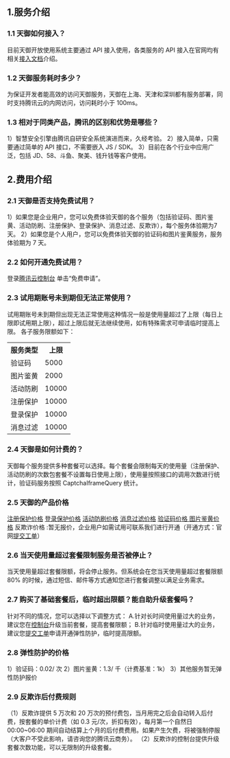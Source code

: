 ## 1.服务介绍
### 1.1 天御如何接入？
目前天御开放使用系统主要通过 API 接入使用，各类服务的 API 接入在官网均有相关[接入文档](https://cloud.tencent.com/document/api/295/1774)介绍。
### 1.2 天御服务耗时多少？
为保证开发者能高效的访问天御服务，天御在上海、天津和深圳都有服务部署，同时支持腾讯云的内网访问，访问耗时小于 100ms。
### 1.3 相对于同类产品，腾讯的区别和优势是哪些？
1）智慧安全引擎由腾讯自研安全系统演进而来，久经考验。
2）接入简单，只需要通过简单的 API 接口，不需要嵌入 JS / SDK。
3）目前在各个行业中应用广泛，包括 JD、58、斗鱼、聚美、钱升钱等客户使用。

## 2.费用介绍

### 2.1 天御是否支持免费试用？
1）如果您是企业用户，您可以免费体验天御的各个服务（包括验证码、图片鉴黄、活动防刷、注册保护、登录保护、消息过滤、反欺诈），每个服务体验期为7天。
2）如果您是个人用户，您可以免费体验天御的验证码和图片鉴黄服务，服务体验期为 7 天。
### 2.2 如何开通免费试用？
登录[腾讯云控制台](https://console.cloud.tencent.com/tianyu/overview) 单击“免费申请”。
### 2.3 试用期账号未到期但无法正常使用？
试用期账号未到期但出现无法正常使用这种情况一般是使用量超过了上限（每日上限即试用期上限），超过上限后就无法继续使用，如有特殊需求可申请临时提高上限。
各子服务限额如下：
<table class="t">
<th><b>服务类型</b>
</th><th> <b>上限</b>
</th>
<tr>
<td> 验证码
</td><td> 5000
</td></tr>
<tr>
<td> 图片鉴黄
</td><td> 2000
</td></tr>
<tr>
<td> 活动防刷
</td><td> 10000
</td></tr>
<tr>
<td> 注册保护
</td><td> 10000
</td></tr>
<tr>
<td> 登录保护
</td><td> 10000
</td></tr>
<tr>
<td> 消息过滤
</td><td> 10000
</td></tr></tbody></table>

### 2.4 天御是如何计费的？

天御每个服务提供多种套餐可以选择。每个套餐会限制每天的使用量（注册保护、活动防刷的次数包套餐不设置每日使用上限），使用量按照接口的调用次数进行统计，验证码服务按照 CaptchaIframeQuery 统计。
### 2.5 天御的产品价格
[注册保护价格](https://cloud.tencent.com/doc/product/295/6593)
[登录保护价格](https://cloud.tencent.com/doc/product/295/6610)
[活动防刷价格](https://cloud.tencent.com/doc/product/295/6598)
[消息过滤价格](https://cloud.tencent.com/doc/product/295/6604)
[验证码价格  ](https://cloud.tencent.com/doc/product/295/6621)
[图片鉴黄价格](https://cloud.tencent.com/doc/product/295/6588)
反欺诈价格  :暂无报价，企业用户如需试用可联系我们进行开通（开通方式：官网[提交工单](https://console.cloud.tencent.com/workorder/category/create?level1_id=141&level2_id=151&level1_name=%E5%AE%89%E5%85%A8%E6%9C%8D%E5%8A%A1&level2_name=%E5%A4%A9%E5%BE%A1%E4%B8%9A%E5%8A%A1%E5%AE%89%E5%85%A8%E9%98%B2%E6%8A%A4%20BSP)）
### 2.6 当天使用量超过套餐限制服务是否被停止？
当天使用量超过套餐限额，将会停止服务。但系统会在您当天使用量超过套餐限额 80% 的时候，通过短信、邮件等方式通知您进行套餐调整以满足业务需求。
### 2.7 购买了基础套餐后，临时超出限额？能自助升级套餐吗？
针对不同的情况，您可以选择以下调整方式：
A.针对长时间使用量过大的业务，建议您在[控制台](https://console.cloud.tencent.com/tianyu/overview)升级当前套餐，提高套餐限额；
B.针对临时使用量过大的业务，建议您[提交工单](https://console.cloud.tencent.com/workorder/category/create?level1_id=141&level2_id=151&level1_name=%E5%AE%89%E5%85%A8%E6%9C%8D%E5%8A%A1&level2_name=%E5%A4%A9%E5%BE%A1%E4%B8%9A%E5%8A%A1%E5%AE%89%E5%85%A8%E9%98%B2%E6%8A%A4%20BSP)申请开通弹性防护，临时提高限额。
### 2.8 弹性防护的价格
1）验证码：0.02/ 次
2）图片鉴黄：1.3/ 千（计费基准：1k）
3）其他服务暂无弹性防护报价
### 2.9 反欺诈后付费规则
（1）反欺诈提供 5 万次和 20 万次的预付费包，当月用完之后会自动转入后付费，按套餐的单价计费（如 0.3 元/次，折扣有效），每月第一个自然日 00:00~06:00 期间自动结算上个月的后付费费用。如果产生欠费，将被强制停服（大客户不受此影响，请咨询您的腾讯云商务）。
（2）反欺诈的控制台提供升级套餐次数功能，可以无限制的升级套餐。
